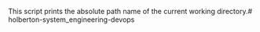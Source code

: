 This script prints the absolute path name of the current working directory.# holberton-system_engineering-devops
